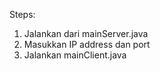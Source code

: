 Steps:
1. Jalankan dari mainServer.java
2. Masukkan IP address dan port
3. Jalankan mainClient.java 
